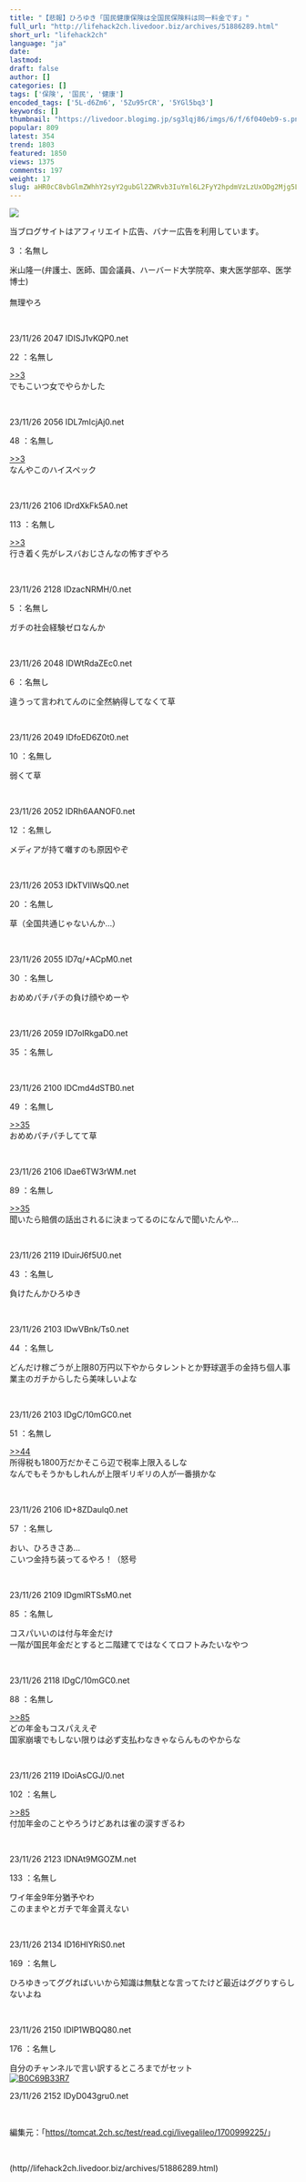 ```yaml
---
title: "【悲報】ひろゆき「国民健康保険は全国民保険料は同一料金です」"
full_url: "http://lifehack2ch.livedoor.biz/archives/51886289.html"
short_url: "lifehack2ch"
language: "ja"
date: 
lastmod: 
draft: false
author: []
categories: []
tags: ['保険', '国民', '健康']
encoded_tags: ['5L-d6Zm6', '5Zu95rCR', '5YGl5bq3']
keywords: []
thumbnail: "https://livedoor.blogimg.jp/sg3lqj86/imgs/6/f/6f040eb9-s.png"
popular: 809
latest: 354
trend: 1803
featured: 1850
views: 1375
comments: 197
weight: 17
slug: aHR0cC8vbGlmZWhhY2syY2gubGl2ZWRvb3IuYml6L2FyY2hpdmVzLzUxODg2Mjg5Lmh0bWw=
---
```


![](https://livedoor.blogimg.jp/sg3lqj86/imgs/6/f/6f040eb9-s.png)

<div><p>当ブログサイトはアフィリエイト広告、バナー広告を利用しています。</p><p class='t_name'>3 ：名無し</p> <p class='r2'>米山隆一(弁護士、医師、国会議員、ハーバード大学院卒、東大医学部卒、医学博士) <br> <br> 無理やろ </p><br><p>23/11/26 2047 IDISJ1vKQP0.net</p> <p class='t_name_res'>22 ：名無し</p> <p class='r4'><a href='#res_3'>>>3</a> <br> でもこいつ女でやらかした </p><br><p>23/11/26 2056 IDL7mIcjAj0.net</p> <p class='t_name_res'>48 ：名無し</p> <p class='r4'><a href='#res_3'>>>3</a> <br> なんやこのハイスペック </p><br><p>23/11/26 2106 IDrdXkFk5A0.net</p> <p class='t_name_res'>113 ：名無し</p> <p class='r4'><a href='#res_3'>>>3</a> <br> 行き着く先がレスバおじさんなの怖すぎやろ </p><br><p>23/11/26 2128 IDzacNRMH/0.net</p> <p class='t_name'>5 ：名無し</p> <p class='r4'>ガチの社会経験ゼロなんか </p><br><p>23/11/26 2048 IDWtRdaZEc0.net</p> <p class='t_name'>6 ：名無し</p> <p class='r1'>違うって言われてんのに全然納得してなくて草 </p><br><p>23/11/26 2049 IDfoED6Z0t0.net</p> <p class='t_name'>10 ：名無し</p> <p class='r4'>弱くて草 </p><br><p>23/11/26 2052 IDRh6AANOF0.net</p> <p class='t_name'>12 ：名無し</p> <p class='r4'>メディアが持て囃すのも原因やぞ </p><br><p>23/11/26 2053 IDkTVIlWsQ0.net</p> <p class='t_name'>20 ：名無し</p> <p class='r4'>草（全国共通じゃないんか…） </p><br><p>23/11/26 2055 ID7q/+ACpM0.net</p> <p class='t_name'>30 ：名無し</p> <p class='r4'>おめめパチパチの負け顔やめーや </p><br><p>23/11/26 2059 ID7oIRkgaD0.net</p> <p class='t_name'>35 ：名無し</p> <br><p>23/11/26 2100 IDCmd4dSTB0.net</p> <p class='t_name_res'>49 ：名無し</p> <p class='r4'><a href='#res_35'>>>35</a> <br> おめめパチパチしてて草 </p><br><p>23/11/26 2106 IDae6TW3rWM.net</p> <p class='t_name_res'>89 ：名無し</p> <p class='r4'><a href='#res_35'>>>35</a> <br> 聞いたら賠償の話出されるに決まってるのになんで聞いたんや… </p><br><p>23/11/26 2119 IDuirJ6f5U0.net</p> <p class='t_name'>43 ：名無し</p> <p class='r4'>負けたんかひろゆき </p><br><p>23/11/26 2103 IDwVBnk/Ts0.net</p> <p class='t_name'>44 ：名無し</p> <p class='r2'>どんだけ稼ごうが上限80万円以下やからタレントとか野球選手の金持ち個人事業主のガチからしたら美味しいよな </p><br><p>23/11/26 2103 IDgC/10mGC0.net</p> <p class='t_name_res'>51 ：名無し</p> <p class='r4'><a href='#res_44'>>>44</a> <br> 所得税も1800万だかそこら辺で税率上限入るしな <br> なんでもそうかもしれんが上限ギリギリの人が一番損かな </p><br><p>23/11/26 2106 ID+8ZDaulq0.net</p> <p class='t_name'>57 ：名無し</p> <p class='r4'>おい、ひろきさあ... <br> こいつ金持ち装ってるやろ！（怒号 </p><br><p>23/11/26 2109 IDgmlRTSsM0.net</p> <p class='t_name'>85 ：名無し</p> <p class='r1'>コスパいいのは付与年金だけ <br> 一階が国民年金だとすると二階建てではなくてロフトみたいなやつ </p><br><p>23/11/26 2118 IDgC/10mGC0.net</p> <p class='t_name_res'>88 ：名無し</p> <p class='r4'><a href='#res_85'>>>85</a> <br> どの年金もコスパええぞ <br> 国家崩壊でもしない限りは必ず支払わなきゃならんものやからな </p><br><p>23/11/26 2119 IDoiAsCGJ/0.net</p> <p class='t_name_res'>102 ：名無し</p> <p class='r4'><a href='#res_85'>>>85</a> <br> 付加年金のことやろうけどあれは雀の涙すぎるわ </p><br><p>23/11/26 2123 IDNAt9MGOZM.net</p> <p class='t_name'>133 ：名無し</p> <p class='r4'>ワイ年金9年分猶予やわ <br> このままやとガチで年金貰えない </p><br><p>23/11/26 2134 ID16HIYRiS0.net</p> <p class='t_name'>169 ：名無し</p> <p class='r4'>ひろゆきってググればいいから知識は無駄とな言ってたけど最近はググりすらしないよね </p><br><p>23/11/26 2150 IDlP1WBQQ80.net</p> <p class='t_name'>176 ：名無し</p> <p class='r2'>自分のチャンネルで言い訳するところまでがセット<br><a href='https//www.amazon.co.jp/dp/B0C69B33R7/?tag=nishiky24-22' target='_blank'><img src='https//m.media-amazon.com/images/I/61nWWFoOzIL._SL500_.jpg' alt='B0C69B33R7' border='0'></a> </p><p>23/11/26 2152 IDyD043gru0.net</p> <br><p class='p_url'>編集元：「<a href='https//tomcat.2ch.sc/test/read.cgi/livegalileo/1700999225/' target='_blank'>https//tomcat.2ch.sc/test/read.cgi/livegalileo/1700999225/</a>」</p> <br clear='all'></div>

(http//lifehack2ch.livedoor.biz/archives/51886289.html)
